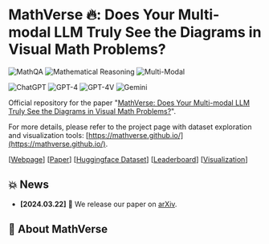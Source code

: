 # MathVerse 🔥: Does Your Multi-modal LLM Truly See the Diagrams in Visual Math Problems?

![MathQA](https://img.shields.io/badge/Task-MathQA-red) 
![Mathematical Reasoning](https://img.shields.io/badge/Task-Mathematical_Reasoning-red) 
![Multi-Modal](https://img.shields.io/badge/Task-Multi--Modal-red) 

![ChatGPT](https://img.shields.io/badge/Model-ChatGPT-green) 
![GPT-4](https://img.shields.io/badge/Model-GPT--4-green) 
![GPT-4V](https://img.shields.io/badge/Model-GPT--4V-green)
![Gemini](https://img.shields.io/badge/Model-Gemini-green)

Official repository for the paper "[MathVerse: Does Your Multi-modal LLM Truly See the Diagrams in Visual Math Problems?]()".

For more details, please refer to the project page with dataset exploration and visualization tools: [https://mathverse.github.io/](https://mathverse.github.io/).


[[Webpage](https://mathverse.github.io/)] [[Paper]()] [[Huggingface Dataset]()] [[Leaderboard](https://mathverse.github.io/#leaderboard)] [[Visualization](https://mathvista.github.io/#visualization)]


## 💥 News

- **[2024.03.22]** 🚀 We release our paper on [arXiv]().

## 👀 About MathVerse
